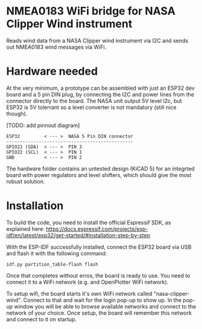 # NMEA0183 WiFi bridge for NASA Clipper Wind instrument

Reads wind data from a NASA Clipper wind instrument via I2C and sends out NMEA0183 wind messages via WiFi.

# Hardware needed

At the very minimum, a prototype can be assembled with just an ESP32 dev board and a 5 pin DIN plug, by connecting the I2C and power lines from the connector directly to the board. The NASA unit output 5V level I2c, but ESP32 is 5V tolerrant so a level converter is not mandatory (still nice though).

[TODO: add pinnout diagram]

```
ESP32         < --- >  NASA 5 Pin DIN connector
-----------------------------------------------
GPIO21 (SDA)  < --- >  PIN 3
GPIO22 (SCL)  < --- >  PIN 1
GND           < --- >  PIN 2
```

The hardware folder contains an untested design (KiCAD 5) for an integrted board with power regulators and level shifters, which should give the most robust solution.

# Installation

To build the code, you need to install the official Espressif SDK, as explained here: https://docs.espressif.com/projects/esp-idf/en/latest/esp32/get-started/#installation-step-by-step

With the ESP-IDF successfully installed, connect the ESP32 board via USB and flash it with the following command:
```
idf.py partition_table-flash flash
```

Once that completes without erros, the board is ready to use. You need to connect it to a WiFi network (e.g. and OpenPlotter WiFi network).

To setup wifi, the board starts it's own WiFi network called "nasa-clipper-wind". Connect to that and wait for the login pop-up to show up. In the pop-up window you will be able to browse available networks and connect to the network of your choice. Once setup, the board will remember this network and connect to it on startup.